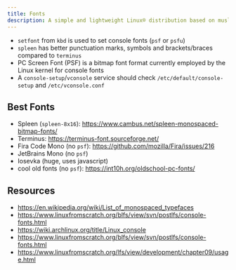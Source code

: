 ```yaml
---
title: Fonts
description: A simple and lightweight Linux® distribution based on musl libc and toybox
---
```


- `setfont` from `kbd` is used to set console fonts (`psf` or `psfu`)
- `spleen` has better punctuation marks, symbols and brackets/braces compared to `terminus`
- PC Screen Font (PSF) is a bitmap font format currently employed by the Linux kernel for console fonts
- A `console-setup`/`vconsole` service should check `/etc/default/console-setup` and `/etc/vconsole.conf`

## Best Fonts
- Spleen (`spleen-8x16`): https://www.cambus.net/spleen-monospaced-bitmap-fonts/
- Terminus: https://terminus-font.sourceforge.net/
- Fira Code Mono (no `psf`): https://github.com/mozilla/Fira/issues/216
- JetBrains Mono (no `psf`)
- Iosevka (huge, uses javascript)
- cool old fonts (no `psf`): https://int10h.org/oldschool-pc-fonts/

## Resources
- https://en.wikipedia.org/wiki/List_of_monospaced_typefaces
- https://www.linuxfromscratch.org/blfs/view/svn/postlfs/console-fonts.html
- https://wiki.archlinux.org/title/Linux_console
- https://www.linuxfromscratch.org/blfs/view/svn/postlfs/console-fonts.html
- https://www.linuxfromscratch.org/lfs/view/development/chapter09/usage.html
